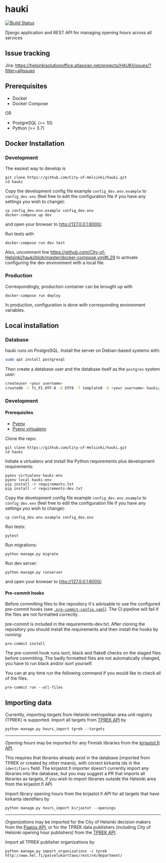 # hauki

[![Build Status](https://dev.azure.com/City-of-Helsinki/hauki/_apis/build/status/City-of-Helsinki.hauki-experimental?branchName=master)](https://dev.azure.com/City-of-Helsinki/hauki/_build/latest?definitionId=21&branchName=master)

Django application and REST API for managing opening hours across all services

## Issue tracking
Jira: https://helsinkisolutionoffice.atlassian.net/projects/HAUKI/issues/?filter=allissues

## Prerequisites

* Docker
* Docker Compose

OR

* PostgreSQL (>= 10)
* Python (>= 3.7)

## Docker Installation

### Development

The easiest way to develop is

```
git clone https://github.com/City-of-Helsinki/hauki.git
cd hauki
```

Copy the development config file example `config_dev.env.example`
to `config_dev.env` (feel free to edit the configuration file if you have any settings you wish to change):
```
cp config_dev.env.example config_dev.env
docker-compose up dev
```

and open your browser to http://127.0.0.1:8000/.

Run tests with 

```
docker-compose run dev test
```

Also, uncomment line https://github.com/City-of-Helsinki/hauki/blob/master/docker-compose.yml#L29 to activate
configuring the dev environment with a local file.

### Production

Correspondingly, production container can be brought up with

```
docker-compose run deploy
```

In production, configuration is done with corresponding environment variables.

## Local installation

### Database

hauki runs on PostgreSQL. Install the server on Debian-based systems with:

```bash
sudo apt install postgresql
```

Then create a database user and the database itself as the `postgres` system user:

```bash
createuser <your username>
createdb -l fi_FI.UTF-8 -E UTF8 -T template0 -O <your username> hauki;'
```

### Development

#### Prerequisites

* [Pyenv](https://github.com/pyenv/pyenv)
* [Pyenv virtualenv](https://github.com/pyenv/pyenv-virtualenv)

Clone the repo:
```
git clone https://github.com/City-of-Helsinki/hauki.git
cd hauki
```

Initiate a virtualenv and install the Python requirements plus development requirements:
```
pyenv virtualenv hauki-env
pyenv local hauki-env
pip install -r requirements.txt
pip install -r requirements-dev.txt
```

Copy the development config file example `config_dev.env.example` to `config_dev.env` 
(feel free to edit the configuration file if you have any settings you wish to change):
```
cp config_dev.env.example config_dev.env
```

Run tests:
```
pytest
```

Run migrations:
```
python manage.py migrate
```

Run dev server:
```
python manage.py runserver
```
and open your browser to http://127.0.0.1:8000/.

#### Pre-commit hooks

Before committing files to the repository it's advisable to use the configured pre-commit hooks (see [`.pre-commit-config.yaml`](./.pre-commit-config.yaml)). The CI pipeline will fail if the files are not formatted correctly.
 
pre-commit is included in the requirements-dev.txt. After cloning the repository you should install the requirements and then install the hooks by running:

```
pre-commit install
```

The pre-commit hook runs isort, black and flake8 checks on the staged files before committing. The badly formatted files are not automatically changed, you have to run black and/or isort yourself.

You can at any time run the following command if you would like to check all of the files.

```
pre-commit run --all-files
```

## Importing data

Currently, importing *targets* from Helsinki metropolitan area unit registry (TPREK) is supported. Import all targets from [TPREK API](https://www.hel.fi/palvelukarttaws/restpages/ver4.html) by
```
python manage.py hours_import tprek --targets
```

---

*Opening hours* may be imported for any Finnish libraries from the [kirjastot.fi API](https://api.kirjastot.fi/).

This requires that libraries already exist in the database (imported from TPREK or created by other means), with correct kirkanta ids in the `identifiers` field. The kirjastot.fi importer doesn't currently import any libraries into the database, but you may suggest a PR that imports all libraries as targets, if you wish to import libraries outside the Helsinki area from the kirjastot.fi API.

Import library opening hours from the kirjastot.fi API for all targets that have kirkanta identifiers by
```
python manage.py hours_import kirjastot --openings
```

---

*Organizations* may be imported for the City of Helsinki decision makers from the [Paatos API](http://api.hel.fi/paatos/v1/), or for the TPREK data publishers (including City of Helsinki opening hour publishers) from the [TPREK API](https://www.hel.fi/palvelukarttaws/restpages/ver4.html).

Import all TPREK publisher organizations by
```
python manage.py import_organizations -c tprek http://www.hel.fi/palvelukarttaws/rest/v4/department/
```
